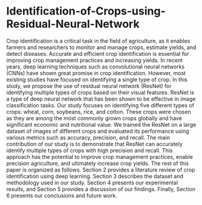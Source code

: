 # Identification-of-Crops-using-Residual-Neural-Network

Crop identification is a critical task in the field of agriculture, as it enables farmers and researchers to monitor and manage crops, estimate yields, and detect diseases. Accurate and efficient crop identification is essential for improving crop management practices and increasing yields. In recent years, deep learning techniques such as convolutional neural networks (CNNs) have shown great promise in crop identification.
However, most existing studies have focused on identifying a single type of crop. In this study, we propose the use of residual neural network (ResNet) for identifying multiple types of crops based on their visual features. ResNet is a type of deep neural network that has been shown to be effective in image classification tasks.
Our study focuses on identifying five different types of crops: wheat, corn, soybeans, rice, and cotton. These crops were chosen as they are among the most commonly grown crops globally and have significant economic and nutritional value. We trained the ResNet on a large dataset of images of different crops and evaluated its performance using various metrics such as accuracy, precision, and recall.
The main contribution of our study is to demonstrate that ResNet can accurately identify multiple types of crops with high precision and recall. This approach has the potential to improve crop management practices, enable precision agriculture, and ultimately increase crop yields. The rest of this paper is organized as follows. Section 2 provides a literature review of crop identification using deep learning. Section 3 describes the dataset and methodology used in our study. Section 4 presents our experimental results, and Section 5 provides a discussion of our findings. Finally, Section 6 presents our conclusions and future work.

